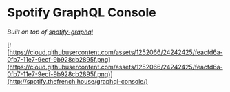# Spotify GraphQL Console

*Built on top of [spotify-graphql](https://github.com/thefrenchhouse/spotify-graphql)*

[![https://cloud.githubusercontent.com/assets/1252066/24242425/feacfd6a-0fb7-11e7-9ecf-9b928cb2895f.png](https://cloud.githubusercontent.com/assets/1252066/24242425/feacfd6a-0fb7-11e7-9ecf-9b928cb2895f.png)](http://spotify.thefrench.house/graphql-console/)
